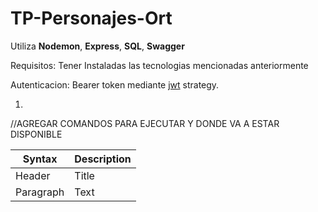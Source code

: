 # TP-Personajes-Ort
Utiliza **Nodemon**, **Express**, **SQL**, **Swagger**

Requisitos: Tener Instaladas las tecnologias mencionadas anteriormente

Autenticacion: Bearer token mediante [jwt](https://jwt.io/) strategy.  

1.

//AGREGAR COMANDOS PARA EJECUTAR Y DONDE VA A ESTAR DISPONIBLE
	
| Syntax | Description |
| ----------- | ----------- |
| Header | Title |
| Paragraph | Text |
